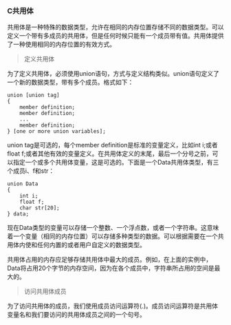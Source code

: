 ### C共用体

共用体是一种特殊的数据类型，允许在相同的内存位置存储不同的数据类型。可以定义一个带有多成员的共用体，但是任何时候只能有一个成员带有值。共用体提供了一种使用相同的内存位置的有效方式。

> 定义共用体

为了定义共用体，必须使用union语句，方式与定义结构类似。union语句定义了一个新的数据类型，带有多个成员。格式如下：

```
union [union tag]
{
	member definition;
	member definition;
	...
	member definition;
} [one or more union variables];
```

union tag是可选的，每个member definition是标准的变量定义，比如int i;或者float f;或者其他有效的变量定义。在共用体定义的末尾，最后一个分号之前，可以指定一个或多个共用体变量，这是可选的。下面是一个Data共用体类型，有三个成员i、f和str：

```
union Data
{
	int i;
	float f;
	char str[20];
} data;
```

现在Data类型的变量可以存储一个整数、一个浮点数，或者一个字符串。这意味着一个变量（相同的内存位置）可以存储多种类型的数据。可以根据需要在一个共用体内使和任何内置的或者用户自定义的数据类型。

共用体占用的内存应足够存储共用体中最大的成员。例如，在上面的实例中，Data将占用20个字节的内存空间，因为在各个成员中，字符串所占用的空间是最大的。


> 访问共用体成员

为了访问共用体的成员，我们使用成员访问运算符(.)。成员访问运算符是共用体变量名和我们要访问的共用体成员之间的一个句号。
